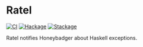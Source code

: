 # Ratel

[![CI](https://github.com/tfausak/ratel/workflows/CI/badge.svg)](https://github.com/tfausak/ratel/actions/new)
[![Hackage](https://img.shields.io/hackage/v/ratel)](https://hackage.haskell.org/package/ratel)
[![Stackage](https://www.stackage.org/package/ratel/badge/nightly?label=stackage)](https://www.stackage.org/package/ratel)

Ratel notifies Honeybadger about Haskell exceptions.

